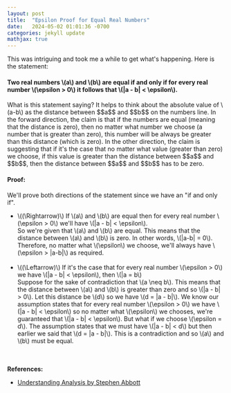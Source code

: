 ```yaml
---
layout: post
title:  "Epsilon Proof for Equal Real Numbers"
date:   2024-05-02 01:01:36 -0700
categories: jekyll update
mathjax: true
---
```

This was intriguing and took me a while to get what's happening. Here is the statement:
<br>
<h4><b>Two real numbers \(a\) and \(b\) are equal if and only if for every real number \(\epsilon > 0\) it follows that \(|a - b| < \epsilon\).</b></h4>
What is this statement saying? It helps to think about the absolute value of \(a-b\) as the distance between $$a$$ and $$b$$ on the numbers line. In the forward direction, the claim is that if the numbers are equal (meaning that the distance is zero), then no matter what number we choose (a number that is greater than zero), this number will be always be greater than this distance (which is zero). In the other direction, the claim is suggesting that if it's the case that no matter what value (greater than zero) we choose, if this value is greater than the distance between $$a$$ and $$b$$, then the distance between $$a$$ and $$b$$ has to be zero.
<h4><b>Proof:</b></h4>
We'll prove both directions of the statement since we have an "if and only if".
<ul>
	<li>\((\Rightarrow)\) If \(a\) and \(b\) are equal then for every real number \(\epsilon > 0\) we'll have \(|a - b| < \epsilon\). </li>
So we're given that \(a\) and \(b\) are equal. This means that the distance between \(a\) and \(b\) is zero. In other words, \(|a-b| = 0\). Therefore, no matter what \(\epsilon\) we choose, we'll always have \(\epsilon > |a-b|\) as required.
<br><br>
	<li>\((\Leftarrow)\) If it's the case that for every real number \(\epsilon > 0\) we have \(|a - b| < \epsilon\), then \(|a = b\)</li>
Suppose for the sake of contradiction that \(a \neq b\). This means that the distance between \(a\) and \(b\) is greater than zero and so \(|a - b| > 0\). Let this distance be \(d\) so we have \(d = |a - b|\). We know our assumption states that for every real number \(\epsilon > 0\) we have \(|a - b| < \epsilon\) so no matter what \(\epsilon\) we chooses, we're guaranteed that \(|a - b| < \epsilon\). But what if we choose \(\epsilon = d\). The assumption states that we must have \(|a - b| < d\) but then earlier we said that \(d = |a - b|\). This is a contradiction and so \(a\) and \(b\) must be equal.
</ul>
<br>
<br>
<!------------------------------------------------------------------------------------>
<b>References:</b>
<ul>
<li><a href="https://www.amazon.com/Understanding-Analysis-Undergraduate-Texts-Mathematics/dp/1493927116">Understanding Analysis by Stephen Abbott</a></li>
</ul>